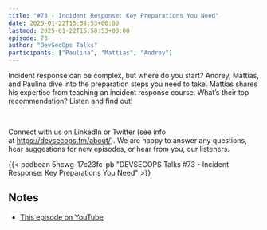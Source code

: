 ```yaml
---
title: "#73 - Incident Response: Key Preparations You Need"
date: 2025-01-22T15:58:53+00:00
lastmod: 2025-01-22T15:58:53+00:00
episode: 73
author: "DevSecOps Talks"
participants: ["Paulina", "Mattias", "Andrey"]
---
```


Incident response can be complex, but where do you start? Andrey, Mattias, and Paulina dive into the preparation steps you need to take. Mattias shares his expertise from teaching an incident response course. What’s their top recommendation? Listen and find out!<p>&nbsp;</p><p>Connect with us on LinkedIn or Twitter (see info at https://devsecops.fm/about/). We are happy to answer any questions, hear suggestions for new episodes, or hear from you, our listeners.</p>

<!--more-->

<!-- Player -->

 {{<  podbean 5hcwg-17c23fc-pb "DEVSECOPS Talks #73 - Incident Response: Key Preparations You Need"  >}} 

## Notes

* [This episode on YouTube](https://www.youtube.com/watch?v=vNu_zPuucGc)